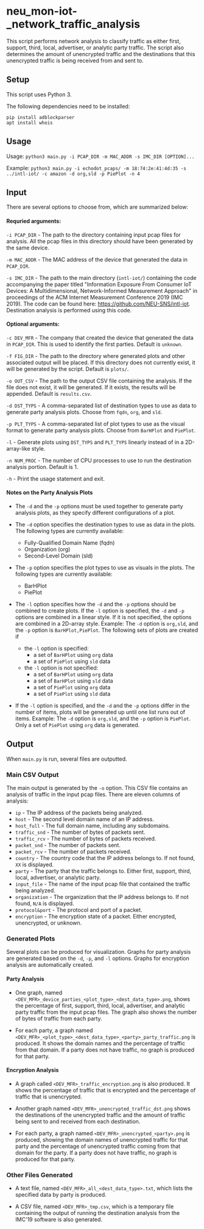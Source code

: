 # neu_mon-iot-_network_traffic_analysis

This script performs network analysis to classify traffic as either first, support, third, local, advertiser, or analytic party traffic. The script also determines the amount of unencrypted traffic and the destinations that this unencrypted traffic is being received from and sent to.

## Setup

This script uses Python 3.

The following dependencies need to be installed:

```
pip install adblockparser
apt install whois
```

## Usage
Usage: `python3 main.py -i PCAP_DIR -m MAC_ADDR -s IMC_DIR [OPTION]...`

Example: `python3 main.py -i echodot_pcaps/ -m 18:74:2e:41:4d:35 -s ../intl-iot/ -c amazon -d org,sld -p PiePlot -n 4`

## Input

There are several options to choose from, which are summarized below:

#### Requried arguments:

`-i PCAP_DIR` - The path to the directory containing input pcap files for analysis. All the pcap files in this directory should have been generated by the same device.

`-m MAC_ADDR` - The MAC address of the device that generated the data in `PCAP_DIR`.

`-s IMC_DIR` - The path to the main directory (`intl-iot/`) containing the code accompanying the paper titled "Information Exposure From Consumer IoT Devices: A Multidimensional, Network-Informed Measurement Approach" in proceedings of the ACM Internet Measurement Conference 2019 (IMC 2019). The code can be found here: https://github.com/NEU-SNS/intl-iot. Destination analysis is performed using this code.

#### Optional arguments:

`-c DEV_MFR` - The company that created the device that generated the data in `PCAP_DIR`. This is used to identify the first parties. Default is `unknown`.

`-f FIG_DIR` - The path to the directory where generated plots and other associated output will be placed. If this directory does not currently exist, it will be generated by the script. Default is `plots/`.

`-o OUT_CSV` - The path to the output CSV file containing the analysis. If the file does not exist, it will be generated. If it exists, the results will be appended. Default is `results.csv`.

`-d DST_TYPS` - A comma-separated list of destination types to use as data to generate party analysis plots. Choose from `fqdn`, `org`, and `sld`.

`-p PLT_TYPS` - A comma-separated list of plot types to use as the visual format to generate party analysis plots. Choose from `BarHPlot` and `PiePlot`.

`-l` - Generate plots using `DST_TYPS` and `PLT_TYPS` linearly instead of in a 2D-array-like style.

`-n NUM_PROC` - The number of CPU processes to use to run the destination analysis portion. Default is 1.

`-h` - Print the usage statement and exit.

#### Notes on the Party Analysis Plots

- The `-d` and the `-p` options must be used together to generate party analysis plots, as they specify different configurations of a plot.

- The `-d` option specifies the destination types to use as data in the plots. The following types are currently available:
  - Fully-Qualified Domain Name (fqdn)
  - Organization (org)
  - Second-Level Domain (sld)

- The `-p` option specifies the plot types to use as visuals in the plots. The following types are currently available:
  - BarHPlot
  - PiePlot

- The `-l` option specifies how the `-d` and the `-p` options should be combined to create plots. If the `-l` option is specified, the `-d` and `-p` options are combined in a linear style. If it is not specified, the options are combined in a 2D-array style.
  Example: The `-d` option is `org,sld`, and the `-p` option is `BarHPlot,PiePlot`. The following sets of plots are created if
  - the `-l` option is specified:
    - a set of `BarHPlot` using `org` data
    - a set of `PiePlot` using `sld` data
  - the `-l` option is not specified:
    - a set of `BarHPlot` using `org` data
    - a set of `BarHPlot` using `sld` data
    - a set of `PiePlot` using `org` data
    - a set of `PiePlot` using `sld` data

- If the `-l` option is specified, and the `-d` and the `-p` options differ in the number of items, plots will be generated up until one list runs out of items.
  Example: The `-d` option is `org,sld`, and the `-p` option is `PiePlot`. Only a set of `PiePlot` using `org` data is generated.

## Output

When `main.py` is run, several files are outputted.

### Main CSV Output

The main output is generated by the `-o` option. This CSV file contains an analysis of traffic in the input pcap files. There are eleven columns of analysis:

- `ip` - The IP address of the packets being analyzed.
- `host` - The second level domain name of an IP address.
- `host_full` - The full domain name, including any subdomains.
- `traffic_snd` - The number of bytes of packets sent.
- `traffic_rcv` - The number of bytes of packets received.
- `packet_snd` - The number of packets sent.
- `packet_rcv` - The number of packets received.
- `country` - The country code that the IP address belongs to. If not found, `XX` is displayed.
- `party` - The party that the traffic belongs to. Either first, support, third, local, advertiser, or analytic party.
- `input_file` - The name of the input pcap file that contained the traffic being analyzed.
- `organization` - The organization that the IP address belongs to. If not found, `N/A` is displayed.
- `protocol&port` - The protocol and port of a packet.
- `encryption` - The encryption state of a packet. Either encrypted, unencrypted, or unknown.

### Generated Plots

Several plots can be produced for visualization. Graphs for party analysis are generated based on the `-d`, `-p`, and `-l` options. Graphs for encryption analysis are automatically created.

#### Party Analysis

- One graph, named `<DEV_MFR>_device_parties_<plot_type>_<dest_data_type>.png`, shows the percentage of first, support, third, local, advertiser, and analytic party traffic from the input pcap files. The graph also shows the number of bytes of traffic from each party.

- For each party, a graph named `<DEV_MFR>_<plot_type>_<dest_data_type>_<party>_party_traffic.png` is produced. It shows the domain names and the percentage of traffic from that domain. If a party does not have traffic, no graph is produced for that party.

#### Encryption Analysis

- A graph called `<DEV_MFR>_traffic_encryption.png` is also produced. It shows the percentage of traffic that is encrypted and the percentage of traffic that is unencrypted.

- Another graph named `<DEV_MFR>_unencrypted_traffic_dst.png` shows the destinations of the unencrypted traffic and the amount of traffic being sent to and received from each destination.

- For each party, a graph named `<DEV_MFR>_unencrypted_<party>.png` is produced, showing the domain names of unencrypted traffic for that party and the percentage of unencrypted traffic coming from that domain for the party. If a party does not have traffic, no graph is produced for that party. 

### Other Files Generated

- A text file, named `<DEV_MFR>_all_<dest_data_type>.txt`, which lists the specified data by party is produced.

- A CSV file, named `<DEV_MFR>_tmp.csv`, which is a temporary file containing the output of running the destination analysis from the IMC'19 software is also generated.

